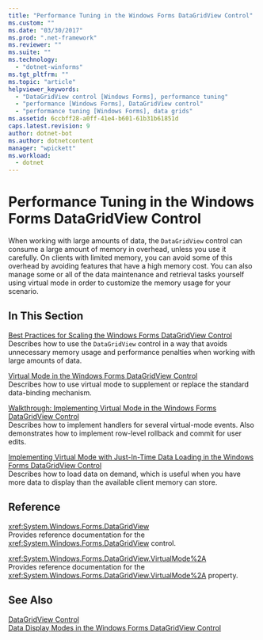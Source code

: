 ```yaml
---
title: "Performance Tuning in the Windows Forms DataGridView Control"
ms.custom: ""
ms.date: "03/30/2017"
ms.prod: ".net-framework"
ms.reviewer: ""
ms.suite: ""
ms.technology: 
  - "dotnet-winforms"
ms.tgt_pltfrm: ""
ms.topic: "article"
helpviewer_keywords: 
  - "DataGridView control [Windows Forms], performance tuning"
  - "performance [Windows Forms], DataGridView control"
  - "performance tuning [Windows Forms], data grids"
ms.assetid: 6ccbff28-a0ff-41e4-b601-61b31b61851d
caps.latest.revision: 9
author: dotnet-bot
ms.author: dotnetcontent
manager: "wpickett"
ms.workload: 
  - dotnet
---
```

# Performance Tuning in the Windows Forms DataGridView Control
When working with large amounts of data, the `DataGridView` control can consume a large amount of memory in overhead, unless you use it carefully. On clients with limited memory, you can avoid some of this overhead by avoiding features that have a high memory cost. You can also manage some or all of the data maintenance and retrieval tasks yourself using virtual mode in order to customize the memory usage for your scenario.  
  
## In This Section  
 [Best Practices for Scaling the Windows Forms DataGridView Control](../../../../docs/framework/winforms/controls/best-practices-for-scaling-the-windows-forms-datagridview-control.md)  
 Describes how to use the `DataGridView` control in a way that avoids unnecessary memory usage and performance penalties when working with large amounts of data.  
  
 [Virtual Mode in the Windows Forms DataGridView Control](../../../../docs/framework/winforms/controls/virtual-mode-in-the-windows-forms-datagridview-control.md)  
 Describes how to use virtual mode to supplement or replace the standard data-binding mechanism.  
  
 [Walkthrough: Implementing Virtual Mode in the Windows Forms DataGridView Control](../../../../docs/framework/winforms/controls/implementing-virtual-mode-wf-datagridview-control.md)  
 Describes how to implement handlers for several virtual-mode events. Also demonstrates how to implement row-level rollback and commit for user edits.  
  
 [Implementing Virtual Mode with Just-In-Time Data Loading in the Windows Forms DataGridView Control](../../../../docs/framework/winforms/controls/implementing-virtual-mode-jit-data-loading-in-the-datagrid.md)  
 Describes how to load data on demand, which is useful when you have more data to display than the available client memory can store.  
  
## Reference  
 <xref:System.Windows.Forms.DataGridView>  
 Provides reference documentation for the <xref:System.Windows.Forms.DataGridView> control.  
  
 <xref:System.Windows.Forms.DataGridView.VirtualMode%2A>  
 Provides reference documentation for the <xref:System.Windows.Forms.DataGridView.VirtualMode%2A> property.  
  
## See Also  
 [DataGridView Control](../../../../docs/framework/winforms/controls/datagridview-control-windows-forms.md)  
 [Data Display Modes in the Windows Forms DataGridView Control](../../../../docs/framework/winforms/controls/data-display-modes-in-the-windows-forms-datagridview-control.md)
